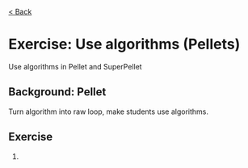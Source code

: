 [< Back](../README.md)

# Exercise: Use algorithms (Pellets)

Use algorithms in Pellet and SuperPellet

## Background: Pellet

Turn algorithm into raw loop, make students use algorithms.

## Exercise

1.
